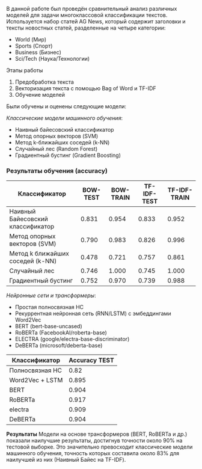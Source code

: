 В данной работе был проведён сравнительный анализ различных моделей для задачи многоклассовой классификации текстов.
Используется набор статей AG News, который содержит заголовки и тексты новостных статей, разделенные на четыре категории:
  * World (Мир)
  * Sports (Спорт)
  * Business (Бизнес)
  * Sci/Tech (Наука/Технологии)
    

Этапы работы
1. Предобработка текста
2. Векторизация текста с помощью Bag of Word и TF-IDF
3. Обучение моделей
   
Были обучены и оценены следующие модели:


  *Классические модели машинного обучения*:
* Наивный байесовский классификатор
* Метод опорных векторов (SVM)
* Метод k-ближайших соседей (k-NN)
* Случайный лес (Random Forest)
* Градиентный бустинг (Gradient Boosting)

### Результаты обучения (accuracy)

| Классификатор | BOW-TEST | BOW-TRAIN | TF-IDF-TEST | TF-IDF-TRAIN |
| --- | --- | --- | --- | --- |
| Наивный Байесовский классификатор | 0.831 | 0.954 | 0.833 | 0.952 |
| Метод опорных векторов (SVM) | 0.790 | 0.983 | 0.826 | 0.996 |
| Метод k ближайших соседей (k-NN) | 0.478 | 0.721 | 0.757 | 0.861 |
| Случайный лес | 0.746 | 1.000 | 0.745 | 1.000 |
| Градиентный бустинг | 0.752 | 0.970 | 0.739 | 0.988 |


*Нейронные сети и трансформеры*:
* Простая полносвязная НС
* Рекуррентная нейронная сеть (RNN/LSTM) с эмбеддингами Word2Vec
* BERT (bert-base-uncased)
* RoBERTa (FacebookAI/roberta-base)
* ELECTRA (google/electra-base-discriminator)
* DeBERTa (microsoft/deberta-base)

| Классификатор | Accuracy TEST |
| --- | --- |
| Полносвязная НС | 0.82 |
| Word2Vec + LSTM | 0.895 |
| BERT | 0.904 |
| RoBERTa | 0.917 |
| electra | 0.909 |
|DeBERTa | 0.904|


**Результаты**
Модели на основе трансформеров (BERT, RoBERTa и др.) показали наилучшие результаты, достигнув точности около 90% на тестовой выборке. Это значительно превосходит классические модели машинного обучения, точность которых составила около 83% для наилучшей из них (Наивный Байес на TF-IDF).
